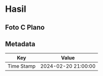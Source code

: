 # Hasil

## Foto C Plano


## Metadata

| Key        | Value               |
| ---------- | ------------------- |
| Time Stamp | 2024-02-20 21:00:00 |



